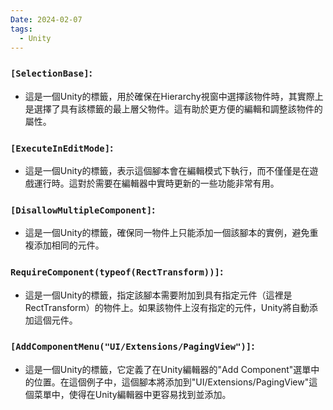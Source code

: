 ```yaml
---
Date: 2024-02-07
tags:
  - Unity
---
```

### `[SelectionBase]`:
- 這是一個Unity的標籤，用於確保在Hierarchy視窗中選擇該物件時，其實際上是選擇了具有該標籤的最上層父物件。這有助於更方便的編輯和調整該物件的屬性。
### `[ExecuteInEditMode]`:
- 這是一個Unity的標籤，表示這個腳本會在編輯模式下執行，而不僅僅是在遊戲運行時。這對於需要在編輯器中實時更新的一些功能非常有用。
### `[DisallowMultipleComponent]`:
- 這是一個Unity的標籤，確保同一物件上只能添加一個該腳本的實例，避免重複添加相同的元件。
### `RequireComponent(typeof(RectTransform))]`:
- 這是一個Unity的標籤，指定該腳本需要附加到具有指定元件（這裡是RectTransform）的物件上。如果該物件上沒有指定的元件，Unity將自動添加這個元件。
### `[AddComponentMenu("UI/Extensions/PagingView")]`:
- 這是一個Unity的標籤，它定義了在Unity編輯器的"Add Component"選單中的位置。在這個例子中，這個腳本將添加到"UI/Extensions/PagingView"這個菜單中，使得在Unity編輯器中更容易找到並添加。
